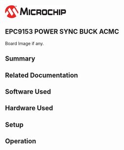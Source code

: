 ![image](images/microchip.jpg) 

## EPC9153 POWER SYNC BUCK ACMC

Board Image if any.

## Summary


## Related Documentation


## Software Used 


## Hardware Used


## Setup


## Operation



